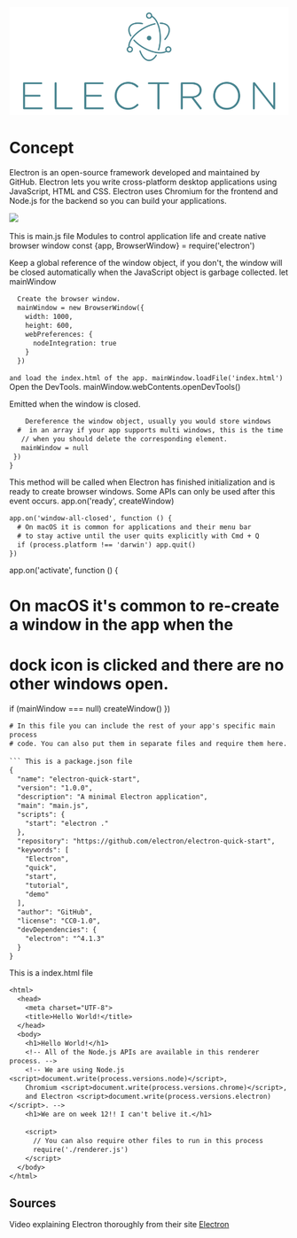 
![](https://github.com/LewNic1/Electron/blob/master/electron.png)

# Concept
Electron is an open-source framework developed and maintained by GitHub. Electron lets you write cross-platform desktop applications using JavaScript, HTML and CSS. Electron uses Chromium for the frontend and Node.js for the backend so you can build your applications. 

![](https://encrypted-tbn0.gstatic.com/images?q=tbn:ANd9GcQ0uennhqsc6wLg3Jkt7u-5WcV-eD4vZe1QoxiN4pY96lhSdXFn)

<!-- Code Snippet to write Hello world in Electron -->
 This is main.js file
Modules to control application life and create native browser window
const {app, BrowserWindow} = require('electron')

 Keep a global reference of the window object, if you don't, the window will
 be closed automatically when the JavaScript object is garbage collected.
let mainWindow

```function createWindow () {
  Create the browser window.
  mainWindow = new BrowserWindow({
    width: 1000,
    height: 600,
    webPreferences: {
      nodeIntegration: true
    }
  })
```
 `` and load the index.html of the app.
  mainWindow.loadFile('index.html')
``
   Open the DevTools.
  mainWindow.webContents.openDevTools()

   Emitted when the window is closed.
 ``` mainWindow.on('closed', function () {
     Dereference the window object, usually you would store windows
   #  in an array if your app supports multi windows, this is the time
    // when you should delete the corresponding element.
    mainWindow = null
  })
}
```
 This method will be called when Electron has finished
 initialization and is ready to create browser windows.
 Some APIs can only be used after this event occurs.
app.on('ready', createWindow)

```Quit when all windows are closed.
app.on('window-all-closed', function () {
  # On macOS it is common for applications and their menu bar
  # to stay active until the user quits explicitly with Cmd + Q
  if (process.platform !== 'darwin') app.quit()
})
```
app.on('activate', function () {
  # On macOS it's common to re-create a window in the app when the
  # dock icon is clicked and there are no other windows open.
  if (mainWindow === null) createWindow()
})
```
# In this file you can include the rest of your app's specific main process
# code. You can also put them in separate files and require them here.

``` This is a package.json file 
{
  "name": "electron-quick-start",
  "version": "1.0.0",
  "description": "A minimal Electron application",
  "main": "main.js",
  "scripts": {
    "start": "electron ."
  },
  "repository": "https://github.com/electron/electron-quick-start",
  "keywords": [
    "Electron",
    "quick",
    "start",
    "tutorial",
    "demo"
  ],
  "author": "GitHub",
  "license": "CC0-1.0",
  "devDependencies": {
    "electron": "^4.1.3"
  }
}
```

This is a index.html file
```<!DOCTYPE html>
<html>
  <head>
    <meta charset="UTF-8">
    <title>Hello World!</title>
  </head>
  <body>
    <h1>Hello World!</h1>
    <!-- All of the Node.js APIs are available in this renderer process. -->
    <!-- We are using Node.js <script>document.write(process.versions.node)</script>,
    Chromium <script>document.write(process.versions.chrome)</script>,
    and Electron <script>document.write(process.versions.electron)</script>. -->
    <h1>We are on week 12!! I can't belive it.</h1>

    <script>
      // You can also require other files to run in this process
      require('./renderer.js')
    </script>
  </body>
</html>
```
## Sources
Video explaining Electron thoroughly from their site
[Electron](https://www.youtube.com/watch?v=8YP_nOCO-4Q&feature=youtu.be)
